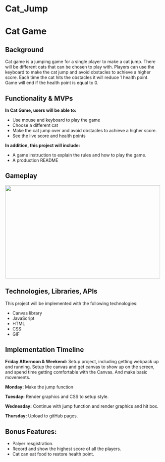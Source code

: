 # Cat_Jump

# **Cat Game**

## **Background**

Cat game is a jumping game for a single player to make a cat jump. There will be different cats that can be chosen to play with. Players can use the keyboard to make the cat jump and avoid obstacles to achieve a higher score. Each time the cat hits the obstacles it will reduce 1 health point. Game will end if the health point is equal to 0.

## **Functionality & MVPs**

**In Cat Game, users will be able to:**

- Use mouse and keyboard to play the game
- Choose a different cat
- Make the cat jump over and avoid obstacles to achieve a higher score.
- See the live score and health points


**In addition, this project will include:**

- A game instruction to explain the rules and how to play the game.
- A production README

## **Gameplay**
<img src="https://github.com/TaoweiLi/Cat_Game/raw/main/asset/gameplay.gif" width="500" height="300">


## **Technologies, Libraries, APIs**

​​This project will be implemented with the following technologies:
- Canvas library
- JavaScript
- HTML
- CSS
- GIF

## **Implementation Timeline**

**Friday Afternoon & Weekend:** Setup project, including getting webpack up and running. Setup the canvas and get canvas to show up on the screen, and spend time getting comfortable with the Canvas. And make basic movements.

**Monday:** Make the jump function

**Tuesday:** Render graphics and CSS to setup style.

**Wednesday:** Continue with jump function and render graphics and hit box.

**Thursday:** Upload to gitHub pages.

## **Bonus Features:**

- Palyer resgistration.
- Record and show the highest score of all the players.
- Cat can eat food to restore health point.

